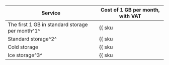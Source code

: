 | Service | Cost of 1 GB per month, with VAT |
| --- | --- |
| The first 1 GB in standard storage per month^1^ | {{ sku|KZT|storage.bucket.used_space.standard|month|string }} |
| Standard storage^2^ | {{ sku|KZT|storage.bucket.used_space.standard|pricingRate.720|month|string }} |
| Cold storage | {{ sku|KZT|storage.bucket.used_space.cold|month|string }} |
| Ice storage^3^ | {{ sku|KZT|storage.bucket.used_space.ice|month|string }} |

